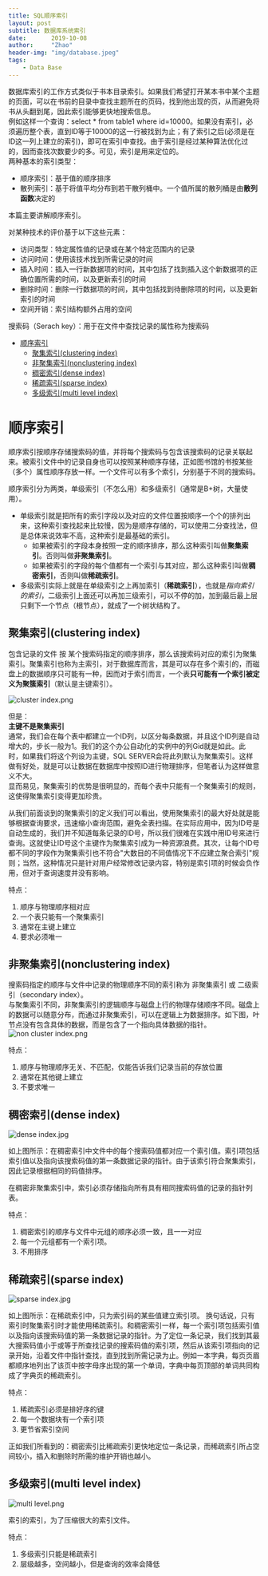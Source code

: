 ```yaml
---
title: SQL顺序索引
layout: post
subtitle: 数据库系统索引
date:       2019-10-08
author:     "Zhao"
header-img: "img/database.jpeg"
tags: 
    - Data Base
---
```

数据库索引的工作方式类似于书本目录索引。如果我们希望打开某本书中某个主题的页面，可以在书前的目录中查找主题所在的页码，找到他出现的页，从而避免将书从头翻到尾，因此索引能够更快地搜索信息。  
例如这样一个查询：select * from table1 where id=10000。如果没有索引，必须遍历整个表，直到ID等于10000的这一行被找到为止；有了索引之后(必须是在ID这一列上建立的索引)，即可在索引中查找。由于索引是经过某种算法优化过的，因而查找次数要少的多。可见，索引是用来定位的。  
两种基本的索引类型：

- 顺序索引：基于值的顺序排序
- 散列索引：基于将值平均分布到若干散列桶中。一个值所属的散列桶是由**散列函数**决定的

本篇主要讲解顺序索引。

对某种技术的评价基于以下这些元素：

- 访问类型：特定属性值的记录或在某个特定范围内的记录
- 访问时间：使用该技术找到所需记录的时间
- 插入时间：插入一行新数据项的时间，其中包括了找到插入这个新数据项的正确位置所需的时间，以及更新索引的时间
- 删除时间：删除一行数据项的时间，其中包括找到待删除项的时间，以及更新索引的时间
- 空间开销：索引结构额外占用的空间

搜索码（Serach key）：用于在文件中查找记录的属性称为搜索码

<!-- TOC -->

- [顺序索引](#顺序索引)
    - [聚集索引(clustering index)](#聚集索引clustering-index)
    - [非聚集索引(nonclustering index)](#非聚集索引nonclustering-index)
    - [稠密索引(dense index)](#稠密索引dense-index)
    - [稀疏索引(sparse index)](#稀疏索引sparse-index)
    - [多级索引(multi level index)](#多级索引multi-level-index)

<!-- /TOC -->

# 顺序索引

顺序索引按顺序存储搜索码的值，并将每个搜索码与包含该搜索码的记录关联起来。被索引文件中的记录自身也可以按照某种顺序存储，正如图书馆的书按某些（多个）属性顺序存放一样。一个文件可以有多个索引，分别基于不同的搜索码。  

顺序索引分为两类，单级索引（不怎么用）和多级索引（通常是B+树，大量使用）。
- 单级索引就是把所有的索引字段以及对应的文件位置按顺序一个个的排列出来，这种索引查找起来比较慢，因为是顺序存储的，可以使用二分查找法，但是总体来说效率不高，这种索引是最基础的索引。
    - 如果被索引的字段本身按照一定的顺序排序，那么这种索引叫做**聚集索引**。否则叫做**非聚集索引**。
    - 如果被索引的字段的每个值都有一个索引与其对应，那么这种索引叫做**稠密索引**，否则叫做**稀疏索引**。
- 多级索引实际上就是在单级索引之上再加索引（**稀疏索引**），也就是*指向索引的索引*，二级索引上面还可以再加三级索引，可以不停的加，加到最后最上层只剩下一个节点（根节点），就成了一个树状结构了。

## 聚集索引(clustering index)

包含记录的文件 按 某个搜索码指定的顺序排序，那么该搜索码对应的索引为聚集索引。聚集索引也称为主索引，对于数据库而言，其是可以存在多个索引的，而磁盘上的数据顺序只可能有一种，因而对于索引而言，一个表**只可能有一个索引被定义为聚簇索引**（默认是主键索引）。 

![cluster index.png](https://i.loli.net/2019/10/08/JtqgP7Mj9ZCwU14.png) 

但是：  
**主键不是聚集索引**          
通常，我们会在每个表中都建立一个ID列，以区分每条数据，并且这个ID列是自动增大的，步长一般为1。我们的这个办公自动化的实例中的列Gid就是如此。此时，如果我们将这个列设为主键，SQL SERVER会将此列默认为聚集索引。这样做有好处，就是可以让数据在数据库中按照ID进行物理排序，但笔者认为这样做意义不大。  
显而易见，聚集索引的优势是很明显的，而每个表中只能有一个聚集索引的规则，这使得聚集索引变得更加珍贵。      

从我们前面谈到的聚集索引的定义我们可以看出，使用聚集索引的最大好处就是能够根据查询要求，迅速缩小查询范围，避免全表扫描。在实际应用中，因为ID号是自动生成的，我们并不知道每条记录的ID号，所以我们很难在实践中用ID号来进行查询。这就使让ID号这个主键作为聚集索引成为一种资源浪费。其次，让每个ID号都不同的字段作为聚集索引也不符合"大数目的不同值情况下不应建立聚合索引"规则；当然，这种情况只是针对用户经常修改记录内容，特别是索引项的时候会负作用，但对于查询速度并没有影响。  

特点：  
1. 顺序与物理顺序相对应
2. 一个表只能有一个聚集索引
3. 通常在主键上建立
4. 要求必须唯一

## 非聚集索引(nonclustering index)

搜索码指定的顺序与文件中记录的物理顺序不同的索引称为 非聚集索引 或 二级索引（secondary index）。  
与聚集索引不同，非聚集索引的逻辑顺序与磁盘上行的物理存储顺序不同。磁盘上的数据可以随意分布，而通过非聚集索引，可以在逻辑上为数据排序。如下图，叶节点没有包含具体的数据，而是包含了一个指向具体数据的指针。
![non cluster index.png](https://i.loli.net/2019/10/08/MPWXj8JaSAVrRHz.png)

特点：  
1. 顺序与物理顺序无关、不匹配，仅能告诉我们记录当前的存放位置
2. 通常在其他键上建立
3. 不要求唯一

## 稠密索引(dense index)

![dense index.jpg](https://i.loli.net/2019/10/08/rhOv9DMiWo1pBjs.jpg)

如上图所示：在稠密索引中文件中的每个搜索码值都对应一个索引值。索引项包括索引值以及指向该搜索码值的第一条数据记录的指针。由于该索引符合聚集索引，因此记录根据相同的码值排序。 

在稠密非聚集索引中，索引必须存储指向所有具有相同搜索码值的记录的指针列表。

特点：  
1. 稠密索引的顺序与文件中元组的顺序必须一致，且一一对应
2. 每一个元组都有一个索引项。
3. 不用排序

## 稀疏索引(sparse index)
![sparse index.jpg](https://i.loli.net/2019/10/08/Jf8ipTLgH1oeBPj.jpg)

如上图所示：在稀疏索引中，只为索引码的某些值建立索引项。
换句话说，只有索引时聚集索引时才能使用稀疏索引。和稠密索引一样，每一个索引项包括索引值以及指向该搜索码值的第一条数据记录的指针。为了定位一条记录，我们找到其最大搜索码值小于或等于所查找记录的搜索码值的索引项，然后从该索引项指向的记录开始，沿着文件中指针查找，直到找到所需记录为止。例如一本字典，每页页眉都顺序地列出了该页中按字母序出现的第一个单词，字典中每页顶部的单词共同构成了字典页的稀疏索引。

特点：  
1. 稀疏索引必须是排好序的键
2. 每一个数据块有一个索引项
3. 更节省索引空间

正如我们所看到的：稠密索引比稀疏索引更快地定位一条记录，而稀疏索引所占空间较小，插入和删除时所需的维护开销也越小。

## 多级索引(multi level index)

![multi level.png](https://i.loli.net/2019/10/09/IEwtKaXqS9l5VQ3.png)

索引的索引，为了压缩很大的索引文件。

特点：  
1. 多级索引只能是稀疏索引
2. 层级越多，空间越小，但是查询的效率会降低